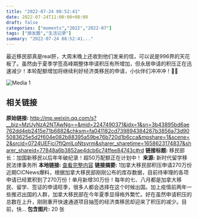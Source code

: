 ```yaml
---
title: "2022-07-24 08:52:41"
date: 2022-07-24T11:00:00+08:00
draft: false
categories: ["moments","2022","2022-07"]
tags: ["朋友圈","生活记录"]
summary: "2022-07-24 08:52:41..."
---
```


最近移民部真是real肝，大周末晚上还收到他们发来的信，可以说是996界的天花板了。虽然由于夏季学签高峰期整体申请积压有所增加，但永居申请的积压正在迅速减少！本轮配额增加将继续利好经济类移民的申请，小伙伴们冲冲冲！💪💪

![Media 1](/Moments/photos/2022-07-24/202207240852410.jpg)

## 相关链接

**原始链接:** http://mp.weixin.qq.com/s?__biz=MzUyNzA2NTAwNg==&mid=2247490371&idx=1&sn=3b43895bd6ae762dd4eb2415e71b6882&chksm=fa041182cd739894384267b3856a73d905083625e5d2f604e082b88395a59be76b720d1b6cca&mpshare=1&scene=2&srcid=0724UEFjci7flQmlLoNtsyrm&sharer_sharetime=1658623174837&sharer_shareid=77848a6b3852ae4dcb6c74ffee84743c#rd
**链接标题:** 移民部长：加国新移民以后年年破纪录！超50万配额正在计划中！
**来源:** 新时代留学移民法律事务所
**本地链接:** [查看完整内容](/link_content/2022/07/2022-07-24-1/link_content/)
**链接摘要:** 1加拿大移民部积压申请270万份近期CICNews爆料，根据加拿大移民部刚刚公布的库存数据，目前待审理的各项申请已经累积到了270万份！单月新增30万份！每年的七、八月都是加拿大移民、留学、签证的申请旺季，很多人都会选择在这个时候出国。加上疫情前两年一些推迟出国的人群，加拿大移民部在今年夏季显得格外繁忙。好在虽然申请积压的总数在上升，刚刚重开快速通道项目抽签的经济类移民却迎来了积压的减少。目前，快...
**包含图片:** 20 张

